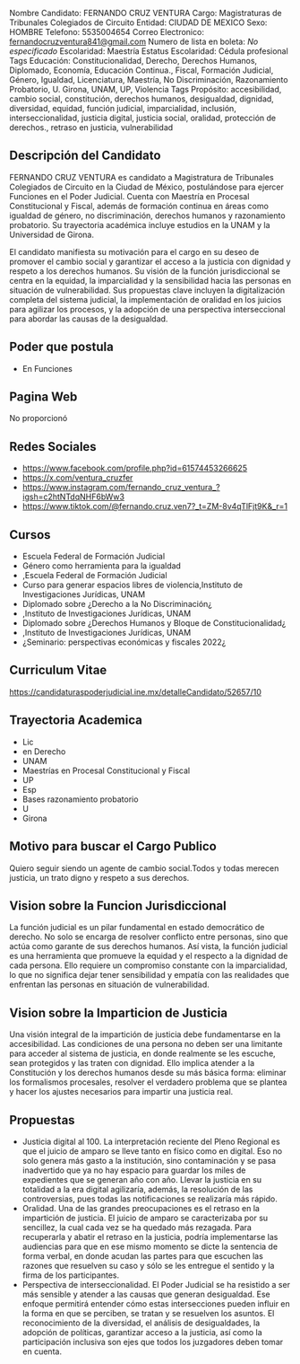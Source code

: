 Nombre Candidato: FERNANDO CRUZ VENTURA
Cargo: Magistraturas de Tribunales Colegiados de Circuito
Entidad: CIUDAD DE MEXICO
Sexo: HOMBRE
Telefono: 5535004654
Correo Electronico: fernandocruzventura841@gmail.com
Numero de lista en boleta: *No especificado*
Escolaridad: Maestría
Estatus Escolaridad: Cédula profesional
Tags Educación: Constitucionalidad, Derecho, Derechos Humanos, Diplomado, Economía, Educación Continua., Fiscal, Formación Judicial, Género, Igualdad, Licenciatura, Maestría, No Discriminación, Razonamiento Probatorio, U. Girona, UNAM, UP, Violencia
Tags Propósito: accesibilidad, cambio social, constitución, derechos humanos, desigualdad, dignidad, diversidad, equidad, función judicial, imparcialidad, inclusión, interseccionalidad, justicia digital, justicia social, oralidad, protección de derechos., retraso en justicia, vulnerabilidad


## Descripción del Candidato 

FERNANDO CRUZ VENTURA es candidato a Magistratura de Tribunales Colegiados de Circuito en la Ciudad de México, postulándose para ejercer Funciones en el Poder Judicial. Cuenta con Maestría en Procesal Constitucional y Fiscal, además de formación continua en áreas como igualdad de género, no discriminación, derechos humanos y razonamiento probatorio. Su trayectoria académica incluye estudios en la UNAM y la Universidad de Girona.

El candidato manifiesta su motivación para el cargo en su deseo de promover el cambio social y garantizar el acceso a la justicia con dignidad y respeto a los derechos humanos. Su visión de la función jurisdiccional se centra en la equidad, la imparcialidad y la sensibilidad hacia las personas en situación de vulnerabilidad. Sus propuestas clave incluyen la digitalización completa del sistema judicial, la implementación de oralidad en los juicios para agilizar los procesos, y la adopción de una perspectiva interseccional para abordar las causas de la desigualdad.


## Poder que postula

- En Funciones


## Pagina Web

No proporcionó


## Redes Sociales

- https://www.facebook.com/profile.php?id=61574453266625
- https://x.com/ventura_cruzfer
- https://www.instagram.com/fernando_cruz_ventura_?igsh=c2htNTdqNHF6bWw3
- https://www.tiktok.com/@fernando.cruz.ven7?_t=ZM-8v4qTlFjt9K&_r=1


## Cursos

- Escuela Federal de Formación Judicial
- Género como herramienta para la igualdad
- ,Escuela Federal de Formación Judicial
- Curso para generar espacios libres de violencia,Instituto de Investigaciones Jurídicas, UNAM
- Diplomado sobre ¿Derecho a la No Discriminación¿
- ,Instituto de Investigaciones Jurídicas, UNAM
- Diplomado sobre ¿Derechos Humanos y Bloque de Constitucionalidad¿
- ,Instituto de Investigaciones Jurídicas, UNAM
- ¿Seminario: perspectivas económicas y fiscales 2022¿


## Curriculum Vitae

https://candidaturaspoderjudicial.ine.mx/detalleCandidato/52657/10


## Trayectoria Academica

- Lic
- en Derecho
- UNAM
- Maestrías en Procesal Constitucional y Fiscal
- UP
- Esp
- Bases razonamiento probatorio
- U
- Girona


## Motivo para buscar el Cargo Publico

Quiero seguir siendo un agente de cambio social.Todos y todas merecen justicia, un trato digno y respeto a sus derechos.


## Vision sobre la Funcion Jurisdiccional

La función judicial es un pilar fundamental en estado democrático de derecho. No solo se encarga de resolver conflicto entre personas, sino que actúa como garante de sus derechos humanos. Así vista, la función judicial es una herramienta que promueve la equidad y el respecto a la dignidad de cada persona. Ello requiere un compromiso constante con la imparcialidad, lo que no significa dejar tener sensibilidad y empatía con las realidades que enfrentan las personas en situación de vulnerabilidad.


## Vision sobre la Imparticion de Justicia

Una visión integral de la impartición de justicia debe fundamentarse en la accesibilidad. Las condiciones de una persona no deben ser una limitante para acceder al sistema de justicia, en donde realmente se les escuche, sean protegidos y las traten con dignidad. Ello implica atender a la Constitución y los derechos humanos desde su más básica forma: eliminar los formalismos procesales, resolver el verdadero problema que se plantea y hacer los ajustes necesarios para impartir una justicia real.


## Propuestas

- Justicia digital al 100. La interpretación reciente del Pleno Regional es que el juicio de amparo se lleve tanto en físico como en digital. Eso no solo genera más gasto a la institución, sino contaminación y se pasa inadvertido que ya no hay espacio para guardar los miles de expedientes que se generan año con año. Llevar la justicia en su totalidad a la era digital agilizaría, además, la resolución de las controversias, pues todas las notificaciones se realizaría más rápido.
- Oralidad. Una de las grandes preocupaciones es el retraso en la impartición de justicia. El juicio de amparo se caracterizaba por su sencillez, la cual cada vez se ha quedado más rezagada. Para recuperarla y abatir el retraso en la justicia, podría implementarse las audiencias para que en ese mismo momento se dicte la sentencia de forma verbal, en donde acudan las partes para que escuchen las razones que resuelven su caso y sólo se les entregue el sentido y la firma de los participantes.
- Perspectiva de interseccionalidad. El Poder Judicial se ha resistido a ser más sensible y atender a las causas que generan desigualdad. Ese enfoque permitirá entender cómo estas intersecciones pueden influir en la forma en que se perciben, se tratan y se resuelven los asuntos. El reconocimiento de la diversidad, el análisis de desigualdades, la adopción de políticas, garantizar acceso a la justicia, así como la participación inclusiva son ejes que todos los juzgadores deben tomar en cuenta.

